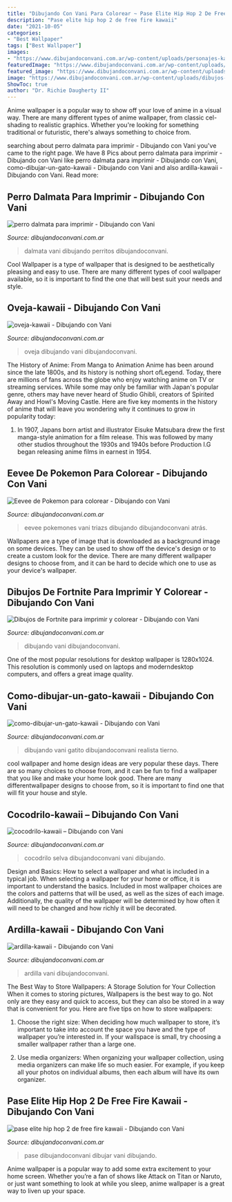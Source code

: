 ```yaml
---
title: "Dibujando Con Vani Para Colorear ~ Pase Elite Hip Hop 2 De Free Fire Kawaii"
description: "Pase elite hip hop 2 de free fire kawaii"
date: "2021-10-05"
categories:
- "Best Wallpaper"
tags: ["Best Wallpaper"]
images:
- "https://www.dibujandoconvani.com.ar/wp-content/uploads/personajes-kawaii/free-fire-kawaii/pase-elite-hip-hop-2-free-fire.jpg?v=1600456038"
featuredImage: "https://www.dibujandoconvani.com.ar/wp-content/uploads/personajes-kawaii/pokemon-kawaii/eevee-kawaii.jpg?v=1588012384"
featured_image: "https://www.dibujandoconvani.com.ar/wp-content/uploads/personajes-kawaii/pokemon-kawaii/eevee-kawaii.jpg?v=1588012384"
image: "https://www.dibujandoconvani.com.ar/wp-content/uploads/dibujos-para-imprimir/personajes-para-imprimir/fortnite-para-imprimir/raptor-de-fortnite-para-imprimir.jpg"
ShowToc: true
author: "Dr. Richie Daugherty II"
---
```



Anime wallpaper is a popular way to show off your love of anime in a visual way. There are many different types of anime wallpaper, from classic cel-shading to realistic graphics. Whether you're looking for something traditional or futuristic, there's always something to choice from.

	

		
searching about perro dalmata para imprimir - Dibujando con Vani you've came to the right page. We have 8 Pics about perro dalmata para imprimir - Dibujando con Vani like perro dalmata para imprimir - Dibujando con Vani, como-dibujar-un-gato-kawaii - Dibujando con Vani and also ardilla-kawaii - Dibujando con Vani. Read more:
		
    
## Perro Dalmata Para Imprimir - Dibujando Con Vani

<img loading=lazy src="https://www.dibujandoconvani.com.ar/wp-content/uploads/dibujos-para-imprimir/animales-para-imprimir/perros-para-imprimir/perro-dalmata-para-imprimir.jpg" onerror="this.onerror=null;this.src='https://tse4.mm.bing.net/th?id=OIP.-F9uJHiyN45TQqDCx0HKlwHaKC&amp;pid=15.1';" alt="perro dalmata para imprimir - Dibujando con Vani">

_Source: dibujandoconvani.com.ar_

>dalmata vani dibujando perritos dibujandoconvani. 

	

Cool Wallpaper is a type of wallpaper that is designed to be aesthetically pleasing and easy to use. There are many different types of cool wallpaper available, so it is important to find the one that will best suit your needs and style.

    
## Oveja-kawaii - Dibujando Con Vani

<img loading=lazy src="https://www.dibujandoconvani.com.ar/wp-content/uploads/Animales-kawaii/animales-de-granja-kawaii/oveja-kawaii-768x768.jpg?v=1588089284" onerror="this.onerror=null;this.src='https://tse1.mm.bing.net/th?id=OIP.wEZLUJOyCHiRROwT9NVeewHaHa&amp;pid=15.1';" alt="oveja-kawaii - Dibujando con Vani">

_Source: dibujandoconvani.com.ar_

>oveja dibujando vani dibujandoconvani. 

	

The History of Anime: From Manga to Animation
Anime has been around since the late 1800s, and its history is nothing short ofLegend. Today, there are millions of fans across the globe who enjoy watching anime on TV or streaming services. While some may only be familiar with Japan's popular genre, others may have never heard of Studio Ghibli, creators of Spirited Away and Howl's Moving Castle. Here are five key moments in the history of anime that will leave you wondering why it continues to grow in popularity today:
1) In 1907, Japans born artist and illustrator Eisuke Matsubara drew the first manga-style animation for a film release. This was followed by many other studios throughout the 1930s and 1940s before Production I.G began releasing anime films in earnest in 1954.

    
## Eevee De Pokemon Para Colorear - Dibujando Con Vani

<img loading=lazy src="https://www.dibujandoconvani.com.ar/wp-content/uploads/personajes-kawaii/pokemon-kawaii/eevee-kawaii.jpg?v=1588012384" onerror="this.onerror=null;this.src='https://tse3.mm.bing.net/th?id=OIP.vbrym2kTXroW3W2wdRu_uQHaHa&amp;pid=15.1';" alt="Eevee de Pokemon para colorear - Dibujando con Vani">

_Source: dibujandoconvani.com.ar_

>eevee pokemones vani triazs dibujando dibujandoconvani atrás. 

	

Wallpapers are a type of image that is downloaded as a background image on some devices. They can be used to show off the device's design or to create a custom look for the device. There are many different wallpaper designs to choose from, and it can be hard to decide which one to use as your device's wallpaper.

    
## Dibujos De Fortnite Para Imprimir Y Colorear - Dibujando Con Vani

<img loading=lazy src="https://www.dibujandoconvani.com.ar/wp-content/uploads/dibujos-para-imprimir/personajes-para-imprimir/fortnite-para-imprimir/raptor-de-fortnite-para-imprimir.jpg" onerror="this.onerror=null;this.src='https://tse2.mm.bing.net/th?id=OIP.k4mLZFdIln11t5-W4hN-TAHaKC&amp;pid=15.1';" alt="Dibujos de Fortnite para imprimir y colorear - Dibujando con Vani">

_Source: dibujandoconvani.com.ar_

>dibujando vani dibujandoconvani. 

	

One of the most popular resolutions for desktop wallpaper is 1280x1024. This resolution is commonly used on laptops and moderndesktop computers, and offers a great image quality.

    
## Como-dibujar-un-gato-kawaii - Dibujando Con Vani

<img loading=lazy src="https://www.dibujandoconvani.com.ar/wp-content/uploads/como-dibujar-kawaii-paso-a-paso/como-dibujar-un-gato-kawaii-768x1086.jpg" onerror="this.onerror=null;this.src='https://tse4.mm.bing.net/th?id=OIP.OY6QLUJ_5xFyDu0HwGRG6QHaKe&amp;pid=15.1';" alt="como-dibujar-un-gato-kawaii - Dibujando con Vani">

_Source: dibujandoconvani.com.ar_

>dibujando vani gatito dibujandoconvani realista tierno. 

	

cool wallpaper and home design ideas are very popular these days. There are so many choices to choose from, and it can be fun to find a wallpaper that you like and make your home look good. There are many differentwallpaper designs to choose from, so it is important to find one that will fit your house and style.

    
## Cocodrilo-kawaii – Dibujando Con Vani

<img loading=lazy src="https://www.dibujandoconvani.com.ar/wp-content/uploads/Animales-kawaii/animales-de-selva-kawaii/cocodrilo-kawaii-768x768.jpg" onerror="this.onerror=null;this.src='https://tse4.mm.bing.net/th?id=OIP.sYmVDfYpE_z5pN-0mNHsNgHaHa&amp;pid=15.1';" alt="cocodrilo-kawaii – Dibujando con Vani">

_Source: dibujandoconvani.com.ar_

>cocodrilo selva dibujandoconvani vani dibujando. 

	

Design and Basics: How to select a wallpaper and what is included in a typical job.
When selecting a wallpaper for your home or office, it is important to understand the basics. Included in most wallpaper choices are the colors and patterns that will be used, as well as the sizes of each image. Additionally, the quality of the wallpaper will be determined by how often it will need to be changed and how richly it will be decorated.

    
## Ardilla-kawaii - Dibujando Con Vani

<img loading=lazy src="https://www.dibujandoconvani.com.ar/wp-content/uploads/Animales-kawaii/animales-de-bosque-kawaii/ardilla-kawaii.jpg?v=1588095554" onerror="this.onerror=null;this.src='https://tse4.mm.bing.net/th?id=OIP.Gwf7Rfo0V3G23XV7R3ptggHaHa&amp;pid=15.1';" alt="ardilla-kawaii - Dibujando con Vani">

_Source: dibujandoconvani.com.ar_

>ardilla vani dibujandoconvani. 

	

The Best Way to Store Wallpapers: A Storage Solution for Your Collection
When it comes to storing pictures, Wallpapers is the best way to go. Not only are they easy and quick to access, but they can also be stored in a way that is convenient for you. Here are five tips on how to store wallpapers:
1) Choose the right size: When deciding how much wallpaper to store, it’s important to take into account the space you have and the type of wallpaper you’re interested in. If your wallspace is small, try choosing a smaller wallpaper rather than a large one.

2) Use media organizers: When organizing your wallpaper collection, using media organizers can make life so much easier. For example, if you keep all your photos on individual albums, then each album will have its own organizer.

    
## Pase Elite Hip Hop 2 De Free Fire Kawaii - Dibujando Con Vani

<img loading=lazy src="https://www.dibujandoconvani.com.ar/wp-content/uploads/personajes-kawaii/free-fire-kawaii/pase-elite-hip-hop-2-free-fire.jpg?v=1600456038" onerror="this.onerror=null;this.src='https://tse4.mm.bing.net/th?id=OIP.ovbiQKjeqRDv3QpX7_gC3AHaHa&amp;pid=15.1';" alt="pase elite hip hop 2 de free fire kawaii - Dibujando con Vani">

_Source: dibujandoconvani.com.ar_

>pase dibujandoconvani dibujar vani dibujando. 

	

Anime wallpaper is a popular way to add some extra excitement to your home screen. Whether you’re a fan of shows like Attack on Titan or Naruto, or just want something to look at while you sleep, anime wallpaper is a great way to liven up your space.

